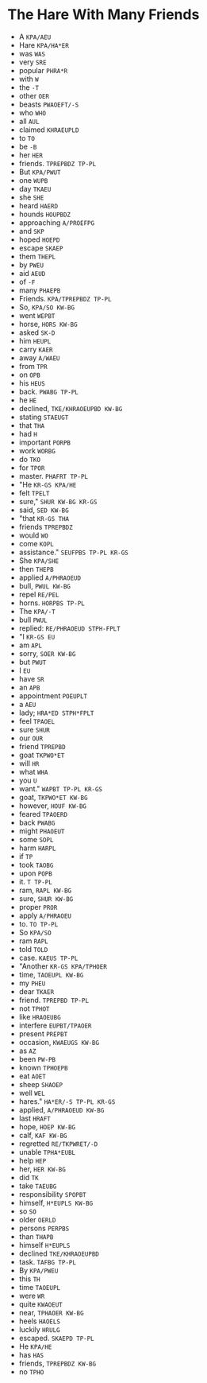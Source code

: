 # The Hare With Many Friends

* A `KPA/AEU`
* Hare `KPA/HA*ER`
* was `WAS`
* very `SRE`
* popular `PHRA*R`
* with `W`
* the `-T`
* other `OER`
* beasts `PWAOEFT/-S`
* who `WHO`
* all `AUL`
* claimed `KHRAEUPLD`
* to `TO`
* be `-B`
* her `HER`
* friends. `TPREPBDZ TP-PL`
* But `KPA/PWUT`
* one `WUPB`
* day `TKAEU`
* she `SHE`
* heard `HAERD`
* hounds `HOUPBDZ`
* approaching `A/PROEFPG`
* and `SKP`
* hoped `HOEPD`
* escape `SKAEP`
* them `THEPL`
* by `PWEU`
* aid `AEUD`
* of `-F`
* many `PHAEPB`
* Friends. `KPA/TPREPBDZ TP-PL`
* So, `KPA/SO KW-BG`
* went `WEPBT`
* horse, `HORS KW-BG`
* asked `SK-D`
* him `HEUPL`
* carry `KAER`
* away `A/WAEU`
* from `TPR`
* on `OPB`
* his `HEUS`
* back. `PWABG TP-PL`
* he `HE`
* declined, `TKE/KHRAOEUPBD KW-BG`
* stating `STAEUGT`
* that `THA`
* had `H`
* important `PORPB`
* work `WORBG`
* do `TKO`
* for `TPOR`
* master. `PHAFRT TP-PL`
* "He `KR-GS KPA/HE`
* felt `TPELT`
* sure," `SHUR KW-BG KR-GS`
* said, `SED KW-BG`
* "that `KR-GS THA`
* friends `TPREPBDZ`
* would `WO`
* come `KOPL`
* assistance." `SEUFPBS TP-PL KR-GS`
* She `KPA/SHE`
* then `THEPB`
* applied `A/PHRAOEUD`
* bull, `PWUL KW-BG`
* repel `RE/PEL`
* horns. `HORPBS TP-PL`
* The `KPA/-T`
* bull `PWUL`
* replied: `RE/PHRAOEUD STPH-FPLT`
* "I `KR-GS EU`
* am `APL`
* sorry, `SOER KW-BG`
* but `PWUT`
* I `EU`
* have `SR`
* an `APB`
* appointment `POEUPLT`
* a `AEU`
* lady; `HRA*ED STPH*FPLT`
* feel `TPAOEL`
* sure `SHUR`
* our `OUR`
* friend `TPREPBD`
* goat `TKPWO*ET`
* will `HR`
* what `WHA`
* you `U`
* want." `WAPBT TP-PL KR-GS`
* goat, `TKPWO*ET KW-BG`
* however, `HOUF KW-BG`
* feared `TPAOERD`
* back `PWABG`
* might `PHAOEUT`
* some `SOPL`
* harm `HARPL`
* if `TP`
* took `TAOBG`
* upon `POPB`
* it. `T TP-PL`
* ram, `RAPL KW-BG`
* sure, `SHUR KW-BG`
* proper `PROR`
* apply `A/PHRAOEU`
* to. `TO TP-PL`
* So `KPA/SO`
* ram `RAPL`
* told `TOLD`
* case. `KAEUS TP-PL`
* "Another `KR-GS KPA/TPHOER`
* time, `TAOEUPL KW-BG`
* my `PHEU`
* dear `TKAER`
* friend. `TPREPBD TP-PL`
* not `TPHOT`
* like `HRAOEUBG`
* interfere `EUPBT/TPAOER`
* present `PREPBT`
* occasion, `KWAEUGS KW-BG`
* as `AZ`
* been `PW-PB`
* known `TPHOEPB`
* eat `AOET`
* sheep `SHAOEP`
* well `WEL`
* hares." `HA*ER/-S TP-PL KR-GS`
* applied, `A/PHRAOEUD KW-BG`
* last `HRAFT`
* hope, `HOEP KW-BG`
* calf, `KAF KW-BG`
* regretted `RE/TKPWRET/-D`
* unable `TPHA*EUBL`
* help `HEP`
* her, `HER KW-BG`
* did `TK`
* take `TAEUBG`
* responsibility `SPOPBT`
* himself, `H*EUPLS KW-BG`
* so `SO`
* older `OERLD`
* persons `PERPBS`
* than `THAPB`
* himself `H*EUPLS`
* declined `TKE/KHRAOEUPBD`
* task. `TAFBG TP-PL`
* By `KPA/PWEU`
* this `TH`
* time `TAOEUPL`
* were `WR`
* quite `KWAOEUT`
* near, `TPHAOER KW-BG`
* heels `HAOELS`
* luckily `HRULG`
* escaped. `SKAEPD TP-PL`
* He `KPA/HE`
* has `HAS`
* friends, `TPREPBDZ KW-BG`
* no `TPHO`
